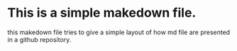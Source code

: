 # This is a simple makedown file.

this makedown file tries to give  a simple layout of how md file are presented in a github repository.
